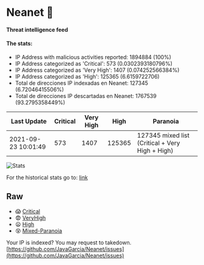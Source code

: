 # Neanet :hocho:
#### Threat intelligence feed
#### The stats:

- IP Address with malicious activities reported: 1894884 (100%)
- IP Address categorized as 'Critical':  573 (0.0302393180796%)
- IP Address categorized as 'Very High':  1407 (0.074252566384%)
- IP Address categorized as 'High':  125365 (6.6159722706)
- Total de direcciones IP indexadas en Neanet:  127345 (6.72046415506%)
- Total de direcciones IP descartadas en Neanet:  1767539 (93.2795358449%)

| Last Update | Critical | Very High | High | Paranoia |
| --- | --- | --- | --- | --- |
| 2021-09-23 10:01:49 | 573 | 1407 | 125365 | 127345 mixed list (Critical + Very High + High)|

![Stats](https://docs.google.com/spreadsheets/d/e/2PACX-1vSnaNMIXVabIpDJjufMlzH7poXnshF3mgd8Is1g9ytUEzVsP5my4Trn8f-xkoLLQ38xpL3HtmUexLo6/pubchart?oid=501124687&format=image)

For the historical stats go to: [link](/stats.csv)
## Raw
- :scream: [Critical](https://raw.githubusercontent.com/JavaGarcia/Neanet/master/blacklists/neanet_critical.txt)
- :fearful: [VeryHigh](https://raw.githubusercontent.com/JavaGarcia/Neanet/master/blacklists/neanet_veryHigh.txtt)
- :frowning: [High](https://raw.githubusercontent.com/JavaGarcia/Neanet/master/blacklists/neanet_high.txt)
- :dizzy_face: [Mixed-Paranoia](https://raw.githubusercontent.com/JavaGarcia/Neanet/master/blacklists/neanet_all.txt)


Your IP is indexed? You may request to takedown. [https://github.com/JavaGarcia/Neanet/issues](https://github.com/JavaGarcia/Neanet/issues)








































































































































































































































































































































































































































































































































































































































































































































































































































































































































































































































































































































































































































































































































































































































































































































































































































































































































































































































































































































































































































































































































































































































































































































































































































































































































































































































































































































































































































































































































































































































































































































































































































































































































































































































































































































































































































































































































































































































































































































































































































































































































































































































































































































































































































































































































































































































































































































































































































































































































































































































































































































































































































































































































































































































































































































































































































































































































































































































































































































































































































































































































































































































































































































































































































































































































































































































































































































































































































































































































































































































































































































































































































































































































































































































































































































































































































































































































































































































































































































































































































































































































































































































































































































































































































































































































































































































































































































































































































































































































































































































































































































































